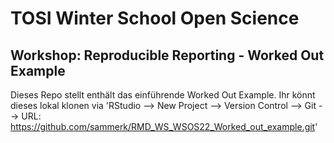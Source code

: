 # TOSI Winter School Open Science
## Workshop: Reproducible Reporting - Worked Out Example

Dieses Repo stellt enthält das einführende Worked Out Example. 
Ihr könnt dieses lokal klonen via 
'RStudio --> New Project --> Version Control --> Git --> URL: https://github.com/sammerk/RMD_WS_WSOS22_Worked_out_example.git'
